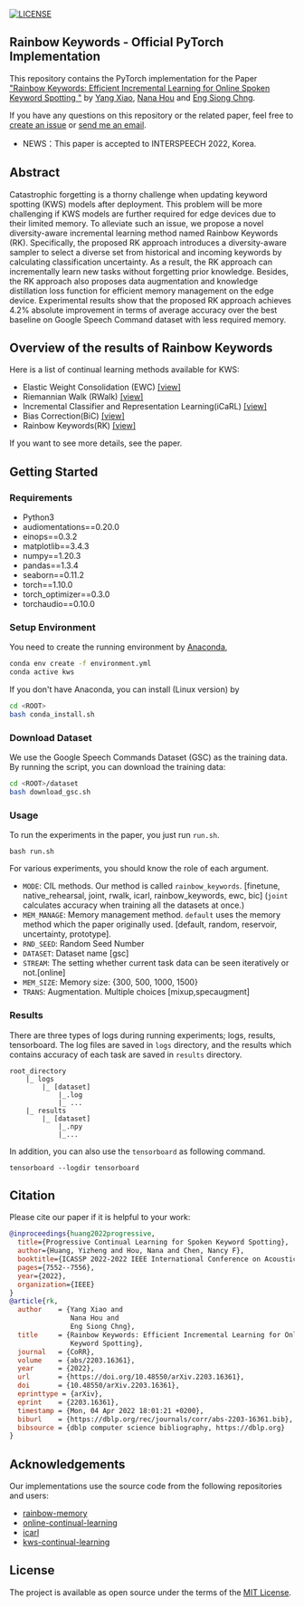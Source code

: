 [![LICENSE](https://img.shields.io/badge/license-MIT-green?style=flat-square)](https://github.com/y2l/meta-transfer-learning-tensorflow/blob/master/LICENSE)

## Rainbow Keywords - Official PyTorch Implementation
This repository contains the PyTorch implementation for the Paper ["Rainbow Keywords: Efficient Incremental Learning for Online Spoken Keyword Spotting
"](https://arxiv.org/abs/2203.16361) by [Yang Xiao](https://swagshaw.github.io/), [Nana Hou](https://www.linkedin.com/in/nana-hou-592a80127/?originalSubdomain=sg) and [Eng Siong Chng](https://personal.ntu.edu.sg/aseschng/default.html).


If you have any questions on this repository or the related paper, feel free to [create an issue](https://github.com/swagshaw/Rainbow-Keywords/issues/new) or [send me an email](mailto:yxiao009+github@e.ntu.edu.sg). 

- NEWS：This paper is accepted to INTERSPEECH 2022, Korea.
## Abstract
Catastrophic forgetting is a thorny challenge when updating keyword spotting (KWS) models after deployment. This problem will be more challenging if KWS models are further required for edge devices due to their limited memory. To alleviate such an issue, we propose a novel diversity-aware incremental learning method named Rainbow Keywords (RK). Specifically, the proposed RK approach introduces a diversity-aware sampler to select a diverse set from historical and incoming keywords by calculating classification uncertainty. As a result, the RK approach can incrementally learn new tasks without forgetting prior knowledge. Besides, the RK approach also proposes data augmentation and knowledge distillation loss function for efficient memory management on the edge device. Experimental results show that the proposed RK approach achieves 4.2% absolute improvement in terms of average accuracy over the best baseline on Google Speech Command dataset with less required memory.

## Overview of the results of Rainbow Keywords
Here is a list of continual learning methods available for KWS:
- Elastic Weight Consolidation (EWC) [[view]](./methods/regularization.py)
- Riemannian Walk (RWalk) [[view]](./methods/regularization.py)
- Incremental Classifier and Representation Learning(iCaRL) [[view]](./methods/icarl.py)
- Bias Correction(BiC) [[view]](./methods/bic.py)
- Rainbow Keywords(RK) [[view]](./methods/rainbow_keywords.py)

If you want to see more details, see the paper.

## Getting Started
### Requirements 
- Python3
- audiomentations==0.20.0
- einops==0.3.2
- matplotlib==3.4.3
- numpy==1.20.3
- pandas==1.3.4
- seaborn==0.11.2
- torch==1.10.0
- torch_optimizer==0.3.0
- torchaudio==0.10.0

### Setup Environment

You need to create the running environment by [Anaconda](https://www.anaconda.com/),

```bash
conda env create -f environment.yml
conda active kws
```

If you don't have Anaconda, you can install (Linux version) by

```bash
cd <ROOT>
bash conda_install.sh
```
### Download Dataset

We use the Google Speech Commands Dataset (GSC) as the training data. By running the script, you can download the training data:

```bash
cd <ROOT>/dataset
bash download_gsc.sh
```

### Usage 
To run the experiments in the paper, you just run `run.sh`.
```angular2html
bash run.sh 
```
For various experiments, you should know the role of each argument. 

- `MODE`: CIL methods. Our method is called `rainbow_keywords`. [finetune, native_rehearsal, joint, rwalk, icarl, rainbow_keywords, ewc, bic] (`joint` calculates accuracy when training all the datasets at once.)
- `MEM_MANAGE`: Memory management method. `default` uses the memory method which the paper originally used.
  [default, random, reservoir, uncertainty, prototype].
- `RND_SEED`: Random Seed Number 
- `DATASET`: Dataset name [gsc]
- `STREAM`: The setting whether current task data can be seen iteratively or not.[online]                                        
- `MEM_SIZE`: Memory size: {300, 500, 1000, 1500}
- `TRANS`: Augmentation. Multiple choices [mixup,specaugment]

### Results
There are three types of logs during running experiments; logs, results, tensorboard. 
The log files are saved in `logs` directory, and the results which contains accuracy of each task 
are saved in `results` directory. 
```angular2html
root_directory
    |_ logs 
        |_ [dataset]
            |_.log
            |_ ...
    |_ results
        |_ [dataset]
            |_.npy
            |_...
```

In addition, you can also use the `tensorboard` as following command.
```angular2html
tensorboard --logdir tensorboard
```
## Citation
Please cite our paper if it is helpful to your work:
```bibtex
@inproceedings{huang2022progressive,
  title={Progressive Continual Learning for Spoken Keyword Spotting},
  author={Huang, Yizheng and Hou, Nana and Chen, Nancy F},
  booktitle={ICASSP 2022-2022 IEEE International Conference on Acoustics, Speech and Signal Processing (ICASSP)},
  pages={7552--7556},
  year={2022},
  organization={IEEE}
}
@article{rk,
  author    = {Yang Xiao and
               Nana Hou and
               Eng Siong Chng},
  title     = {Rainbow Keywords: Efficient Incremental Learning for Online Spoken
               Keyword Spotting},
  journal   = {CoRR},
  volume    = {abs/2203.16361},
  year      = {2022},
  url       = {https://doi.org/10.48550/arXiv.2203.16361},
  doi       = {10.48550/arXiv.2203.16361},
  eprinttype = {arXiv},
  eprint    = {2203.16361},
  timestamp = {Mon, 04 Apr 2022 18:01:21 +0200},
  biburl    = {https://dblp.org/rec/journals/corr/abs-2203-16361.bib},
  bibsource = {dblp computer science bibliography, https://dblp.org}
}
```
## Acknowledgements
Our implementations use the source code from the following repositories and users:
- [rainbow-memory](https://github.com/clovaai/rainbow-memory)
- [online-continual-learning](https://github.com/RaptorMai/online-continual-learning)
- [icarl](https://github.com/donlee90/icarl)
- [kws-continual-learning](https://github.com/huangyz0918/kws-continual-learning)


## License

The project is available as open source under the terms of the [MIT License](./LICENSE).
